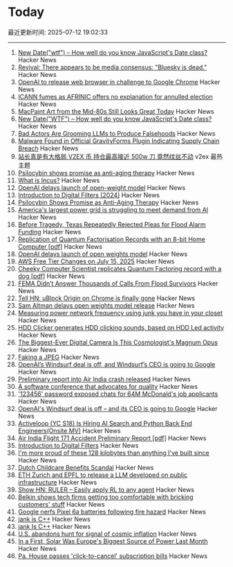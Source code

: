 # Today

最近更新时间: 2025-07-12 19:02:33

--- 
1. [New Date("wtf") – How well do you know JavaScript's Date class?](https://jsdate.wtf) Hacker News
2. [Revival: There appears to be media consensus: "Bluesky is dead."](https://netwars.pelicancrossing.net/2025/06/27/revival/) Hacker News
3. [OpenAI to release web browser in challenge to Google Chrome](https://www.cnbc.com/2025/07/09/openai-to-release-web-browser-in-challenge-to-google-chrome.html) Hacker News
4. [ICANN fumes as AFRINIC offers no explanation for annulled election](https://www.theregister.com/2025/07/11/afrinic_election_annulled_why/) Hacker News
5. [MacPaint Art from the Mid-80s Still Looks Great Today](https://blog.decryption.net.au/posts/macpaint.html) Hacker News
6. [New Date("WTF") – How well do you know JavaScript's Date class?](https://jsdate.wtf) Hacker News
7. [Bad Actors Are Grooming LLMs to Produce Falsehoods](https://americansunlight.substack.com/cp/168074209) Hacker News
8. [Malware Found in Official GravityForms Plugin Indicating Supply Chain Breach](https://patchstack.com/articles/critical-malware-found-in-gravityforms-official-plugin-site/) Hacker News
9. [站长真是有大格局 V2EX 币 持仓最高接近 500w 刀 竟然纹丝不动](https://www.v2ex.com/t/1144709) v2ex 最热主题
10. [Psilocybin shows promise as anti-aging therapy](https://neurosciencenews.com/psilocybin-longevity-aging-29425/) Hacker News
11. [What is Incus?](https://linuxcontainers.org/incus/) Hacker News
12. [OpenAI delays launch of open-weight model](https://twitter.com/sama/status/1943837550369812814) Hacker News
13. [Introduction to Digital Filters (2024)](https://ccrma.stanford.edu/~jos/filters/) Hacker News
14. [Psilocybin Shows Promise as Anti-Aging Therapy](https://neurosciencenews.com/psilocybin-longevity-aging-29425/) Hacker News
15. [America's largest power grid is struggling to meet demand from AI](https://www.reuters.com/sustainability/boards-policy-regulation/americas-largest-power-grid-is-struggling-meet-demand-ai-2025-07-09/) Hacker News
16. [Before Tragedy, Texas Repeatedly Rejected Pleas for Flood Alarm Funding](https://www.nytimes.com/2025/07/10/us/politics/texas-flood-alarm-system.html) Hacker News
17. [Replication of Quantum Factorisation Records with an 8-bit Home Computer [pdf]](https://eprint.iacr.org/2025/1237.pdf) Hacker News
18. [OpenAI delays launch of open weights model](https://twitter.com/sama/status/1943837550369812814) Hacker News
19. [AWS Free Tier Changes on July 15, 2025](https://freetier.co/articles/aws-free-tier-changes-july-15-2025) Hacker News
20. [Cheeky Computer Scientist replicates Quantum Factoring record with a dog [pdf]](https://eprint.iacr.org/2025/1237.pdf) Hacker News
21. [FEMA Didn’t Answer Thousands of Calls From Flood Survivors](https://www.nytimes.com/2025/07/11/climate/fema-missed-calls-texas-floods.html) Hacker News
22. [Tell HN: uBlock Origin on Chrome is finally gone](https://news.ycombinator.com/item?id=44538517) Hacker News
23. [Sam Altman delays open weights model release](https://twitter.com/sama/status/1943837550369812814) Hacker News
24. [Measuring power network frequency using junk you have in your closet](https://halcy.de/blog/2025/02/09/measuring-power-network-frequency-using-junk-you-have-in-your-closet/) Hacker News
25. [HDD Clicker generates HDD clicking sounds, based on HDD Led activity](https://www.serdashop.com/HDDClicker) Hacker News
26. [The Biggest-Ever Digital Camera Is This Cosmologist's Magnum Opus](https://www.quantamagazine.org/the-biggest-ever-digital-camera-is-this-cosmologists-magnum-opus-20250711/) Hacker News
27. [Faking a JPEG](https://www.ty-penguin.org.uk/~auj/blog/2025/03/25/fake-jpeg/) Hacker News
28. [OpenAI’s Windsurf deal is off, and Windsurf’s CEO is going to Google](https://www.theverge.com/openai/705999/google-windsurf-ceo-openai) Hacker News
29. [Preliminary report into Air India crash released](https://www.bbc.co.uk/news/live/cx20p2x9093t) Hacker News
30. [A software conference that advocates for quality](https://bettersoftwareconference.com/) Hacker News
31. ['123456' password exposed chats for 64M McDonald's job applicants](https://www.bleepingcomputer.com/news/security/123456-password-exposed-chats-for-64-million-mcdonalds-job-applicants/) Hacker News
32. [OpenAI's Windsurf deal is off – and its CEO is going to Google](https://www.theverge.com/openai/705999/google-windsurf-ceo-openai) Hacker News
33. [Activeloop (YC S18) Is Hiring AI Search and Python Back End Engineers(Onsite,MV)](https://careers.activeloop.ai/) Hacker News
34. [Air India Flight 171 Accident Preliminary Report [pdf]](https://aaib.gov.in/What%27s%20New%20Assets/Preliminary%20Report%20VT-ANB.pdf) Hacker News
35. [Introduction to Digital Filters](https://ccrma.stanford.edu/~jos/filters/) Hacker News
36. [I'm more proud of these 128 kilobytes than anything I've built since](https://medium.com/@mikehall314/im-more-proud-of-these-128-kilobytes-than-anything-i-ve-built-since-53706cfbdc18) Hacker News
37. [Dutch Childcare Benefits Scandal](https://en.wikipedia.org/wiki/Dutch_childcare_benefits_scandal) Hacker News
38. [ETH Zurich and EPFL to release a LLM developed on public infrastructure](https://ethz.ch/en/news-and-events/eth-news/news/2025/07/a-language-model-built-for-the-public-good.html) Hacker News
39. [Show HN: RULER – Easily apply RL to any agent](https://openpipe.ai/blog/ruler) Hacker News
40. [Belkin shows tech firms getting too comfortable with bricking customers' stuff](https://arstechnica.com/gadgets/2025/07/belkin-shows-tech-firms-getting-too-comfortable-with-bricking-customers-stuff/) Hacker News
41. [Google nerfs Pixel 6a batteries following fire hazard](https://arstechnica.com/gadgets/2025/07/a-mess-of-its-own-making-google-nerfs-second-pixel-phone-battery-this-year/) Hacker News
42. [jank is C++](https://jank-lang.org/blog/2025-07-11-jank-is-cpp/) Hacker News
43. [jank Is C++](https://jank-lang.org/blog/2025-07-11-jank-is-cpp/) Hacker News
44. [U.S. abandons hunt for signal of cosmic inflation](https://www.science.org/content/article/u-s-abandons-hunt-signal-cosmic-inflation) Hacker News
45. [In a First, Solar Was Europe's Biggest Source of Power Last Month](https://e360.yale.edu/digest/solar-biggest-power-source-europe-june-2025) Hacker News
46. [Pa. House passes 'click-to-cancel' subscription bills](https://www.pennlive.com/news/2025/07/pa-house-passes-click-to-cancel-subscription-bills-as-court-throws-out-federal-rule.html) Hacker News
